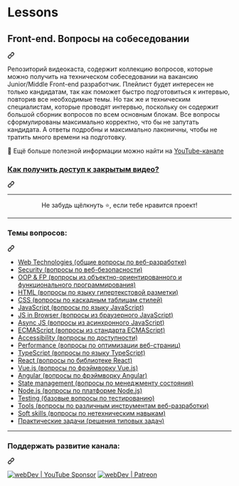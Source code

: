 # Lessons
<div class="Box-sc-g0xbh4-0 QkQOb js-snippet-clipboard-copy-unpositioned undefined" data-hpc="true"><article class="markdown-body entry-content container-lg" itemprop="text"><div class="markdown-heading" dir="auto"><h1 tabindex="-1" class="heading-element" dir="auto">Front-end. Вопросы на собеседовании</h1><a id="user-content-front-end-вопросы-на-собеседовании" class="anchor" aria-label="Permalink: Front-end. Вопросы на собеседовании" href="#front-end-вопросы-на-собеседовании"><svg class="octicon octicon-link" viewBox="0 0 16 16" version="1.1" width="16" height="16" aria-hidden="true"><path d="m7.775 3.275 1.25-1.25a3.5 3.5 0 1 1 4.95 4.95l-2.5 2.5a3.5 3.5 0 0 1-4.95 0 .751.751 0 0 1 .018-1.042.751.751 0 0 1 1.042-.018 1.998 1.998 0 0 0 2.83 0l2.5-2.5a2.002 2.002 0 0 0-2.83-2.83l-1.25 1.25a.751.751 0 0 1-1.042-.018.751.751 0 0 1-.018-1.042Zm-4.69 9.64a1.998 1.998 0 0 0 2.83 0l1.25-1.25a.751.751 0 0 1 1.042.018.751.751 0 0 1 .018 1.042l-1.25 1.25a3.5 3.5 0 1 1-4.95-4.95l2.5-2.5a3.5 3.5 0 0 1 4.95 0 .751.751 0 0 1-.018 1.042.751.751 0 0 1-1.042.018 1.998 1.998 0 0 0-2.83 0l-2.5 2.5a1.998 1.998 0 0 0 0 2.83Z"></path></svg></a></div>
<p dir="auto">Репозиторий видеокаста, содержит коллекцию вопросов, которые можно получить на техническом собеседовании на вакансию Junior/Middle Front-end разработчик.
Плейлист будет интересен не только кандидатам, так как поможет быстро подготовиться к интервью, повторив все необходимые темы.
Но так же и техническим специалистам, которые проводят интервью, поскольку он содержит большой сборник вопросов по всем основным блокам.
Все вопросы сформулированы максимально корректно, что бы не запутать кандидата.
А ответы подробны и максимально лаконичны, чтобы не тратить много времени на подготовку.</p>
<p dir="auto">🚀 Ещё больше полезной информации можно найти на <a href="https://youtube.com/c/YauhenKavalchuk" rel="nofollow">YouTube-канале</a></p>
<div class="markdown-heading" dir="auto"><h3 tabindex="-1" class="heading-element" dir="auto"><a href="https://github.com/YauhenKavalchuk/youtube/blob/main/instruction.md">Как получить доступ к закрытым видео?</a></h3><a id="user-content-как-получить-доступ-к-закрытым-видео" class="anchor" aria-label="Permalink: Как получить доступ к закрытым видео?" href="#как-получить-доступ-к-закрытым-видео"><svg class="octicon octicon-link" viewBox="0 0 16 16" version="1.1" width="16" height="16" aria-hidden="true"><path d="m7.775 3.275 1.25-1.25a3.5 3.5 0 1 1 4.95 4.95l-2.5 2.5a3.5 3.5 0 0 1-4.95 0 .751.751 0 0 1 .018-1.042.751.751 0 0 1 1.042-.018 1.998 1.998 0 0 0 2.83 0l2.5-2.5a2.002 2.002 0 0 0-2.83-2.83l-1.25 1.25a.751.751 0 0 1-1.042-.018.751.751 0 0 1-.018-1.042Zm-4.69 9.64a1.998 1.998 0 0 0 2.83 0l1.25-1.25a.751.751 0 0 1 1.042.018.751.751 0 0 1 .018 1.042l-1.25 1.25a3.5 3.5 0 1 1-4.95-4.95l2.5-2.5a3.5 3.5 0 0 1 4.95 0 .751.751 0 0 1-.018 1.042.751.751 0 0 1-1.042.018 1.998 1.998 0 0 0-2.83 0l-2.5 2.5a1.998 1.998 0 0 0 0 2.83Z"></path></svg></a></div>
<hr>
<p align="center" dir="auto">Не забудь щёлкнуть ⭐, если тебе нравится проект!</p><p dir="auto">
</p><hr>
<div class="markdown-heading" dir="auto"><h3 tabindex="-1" class="heading-element" dir="auto">Темы вопросов:</h3><a id="user-content-темы-вопросов" class="anchor" aria-label="Permalink: Темы вопросов:" href="#темы-вопросов"><svg class="octicon octicon-link" viewBox="0 0 16 16" version="1.1" width="16" height="16" aria-hidden="true"><path d="m7.775 3.275 1.25-1.25a3.5 3.5 0 1 1 4.95 4.95l-2.5 2.5a3.5 3.5 0 0 1-4.95 0 .751.751 0 0 1 .018-1.042.751.751 0 0 1 1.042-.018 1.998 1.998 0 0 0 2.83 0l2.5-2.5a2.002 2.002 0 0 0-2.83-2.83l-1.25 1.25a.751.751 0 0 1-1.042-.018.751.751 0 0 1-.018-1.042Zm-4.69 9.64a1.998 1.998 0 0 0 2.83 0l1.25-1.25a.751.751 0 0 1 1.042.018.751.751 0 0 1 .018 1.042l-1.25 1.25a3.5 3.5 0 1 1-4.95-4.95l2.5-2.5a3.5 3.5 0 0 1 4.95 0 .751.751 0 0 1-.018 1.042.751.751 0 0 1-1.042.018 1.998 1.998 0 0 0-2.83 0l-2.5 2.5a1.998 1.998 0 0 0 0 2.83Z"></path></svg></a></div>
<ul dir="auto">
<li><a href="/YauhenKavalchuk/interview-questions/blob/main/questions/web.md">Web Technologies (общие вопросы по веб-разработке)</a></li>
<li><a href="/YauhenKavalchuk/interview-questions/blob/main/questions/security.md">Security (вопросы по веб-безопасности)</a></li>
<li><a href="/YauhenKavalchuk/interview-questions/blob/main/questions/oop-fp.md">OOP &amp; FP (вопросы из объектно-ориентированного и функционального программирования)</a></li>
<li><a href="/YauhenKavalchuk/interview-questions/blob/main/questions/html.md">HTML (вопросы по языку гипертекстовой разметки)</a></li>
<li><a href="/YauhenKavalchuk/interview-questions/blob/main/questions/css.md">CSS (вопросы по каскадным таблицам стилей)</a></li>
<li><a href="/YauhenKavalchuk/interview-questions/blob/main/questions/js.md">JavaScript (вопросы по языку JavaScript)</a></li>
<li><a href="/YauhenKavalchuk/interview-questions/blob/main/questions/browser-js.md">JS in Browser (вопросы из браузерного JavaScript)</a></li>
<li><a href="/YauhenKavalchuk/interview-questions/blob/main/questions/async-js.md">Async JS (вопросы из асинхронного JavaScript)</a></li>
<li><a href="/YauhenKavalchuk/interview-questions/blob/main/questions/es.md">ECMAScript (вопросы из стандарта ECMAScript)</a></li>
<li><a href="/YauhenKavalchuk/interview-questions/blob/main/questions/accessibility.md">Accessibility (вопросы по доступности)</a></li>
<li><a href="/YauhenKavalchuk/interview-questions/blob/main/questions/performance.md">Performance (вопросы по оптимизации веб-страниц)</a></li>
<li><a href="/YauhenKavalchuk/interview-questions/blob/main/questions/ts.md">TypeScript (вопросы по языку TypeScript)</a></li>
<li><a href="/YauhenKavalchuk/interview-questions/blob/main/questions/react.md">React (вопросы по библиотеке React)</a></li>
<li><a href="/YauhenKavalchuk/interview-questions/blob/main/questions/vue-js.md">Vue.js (вопросы по фрэймворку Vue.js)</a></li>
<li><a href="/YauhenKavalchuk/interview-questions/blob/main/questions/angular.md">Angular (вопросы по фрэймворку Angular)</a></li>
<li><a href="/YauhenKavalchuk/interview-questions/blob/main/questions/state-management.md">State management (вопросы по менеджменту состояния)</a></li>
<li><a href="/YauhenKavalchuk/interview-questions/blob/main/questions/node-js.md">Node.js (вопросы по платформе Node.js)</a></li>
<li><a href="/YauhenKavalchuk/interview-questions/blob/main/questions/testing.md">Testing (базовые вопросы по тестированию)</a></li>
<li><a href="/YauhenKavalchuk/interview-questions/blob/main/questions/tools.md">Tools (вопросы по различным инструментам веб-разработки)</a></li>
<li><a href="/YauhenKavalchuk/interview-questions/blob/main/questions/soft-skills.md">Soft skills (вопросы по нетехническим навыкам)</a></li>
<li><a href="/YauhenKavalchuk/interview-questions/blob/main/questions/practical-tasks.md">Практические задачи (решения типовых задач)</a></li>
</ul>
<hr>
<div class="markdown-heading" dir="auto"><h3 tabindex="-1" class="heading-element" dir="auto">Поддержать развитие канала:</h3><a id="user-content-поддержать-развитие-канала" class="anchor" aria-label="Permalink: Поддержать развитие канала:" href="#поддержать-развитие-канала"><svg class="octicon octicon-link" viewBox="0 0 16 16" version="1.1" width="16" height="16" aria-hidden="true"><path d="m7.775 3.275 1.25-1.25a3.5 3.5 0 1 1 4.95 4.95l-2.5 2.5a3.5 3.5 0 0 1-4.95 0 .751.751 0 0 1 .018-1.042.751.751 0 0 1 1.042-.018 1.998 1.998 0 0 0 2.83 0l2.5-2.5a2.002 2.002 0 0 0-2.83-2.83l-1.25 1.25a.751.751 0 0 1-1.042-.018.751.751 0 0 1-.018-1.042Zm-4.69 9.64a1.998 1.998 0 0 0 2.83 0l1.25-1.25a.751.751 0 0 1 1.042.018.751.751 0 0 1 .018 1.042l-1.25 1.25a3.5 3.5 0 1 1-4.95-4.95l2.5-2.5a3.5 3.5 0 0 1 4.95 0 .751.751 0 0 1-.018 1.042.751.751 0 0 1-1.042.018 1.998 1.998 0 0 0-2.83 0l-2.5 2.5a1.998 1.998 0 0 0 0 2.83Z"></path></svg></a></div>
<p dir="auto"><a href="https://www.youtube.com/channel/UCE9ODjNIkOHrnSdkYWLfYhg/join" rel="nofollow"><img alt="webDev | YouTube Sponsor" src="https://camo.githubusercontent.com/373d5cadffa7bf2ea4d6635841955f7e137e927f99f340b6bf30307c46030a6c/68747470733a2f2f696d672e736869656c64732e696f2f62616467652f4265636f6d6520612073706f6e736f722d4637303030302e7376673f267374796c653d666f722d7468652d6261646765266c6f676f3d796f7574756265266c6f676f436f6c6f723d666666" data-canonical-src="https://img.shields.io/badge/Become a sponsor-F70000.svg?&amp;style=for-the-badge&amp;logo=youtube&amp;logoColor=fff" style="max-width: 100%;"></a>
<a href="https://www.patreon.com/YauhenKavalchuk" rel="nofollow"><img alt="webDev | Patreon" src="https://camo.githubusercontent.com/a6f3c69c7cf64e6c2a475894f13dc7f4abf50f7238658949db965bfbeeaeb5d2/68747470733a2f2f696d672e736869656c64732e696f2f62616467652f4265636f6d65206120706174726f6e2d4546363435312e7376673f267374796c653d666f722d7468652d6261646765266c6f676f3d70617472656f6e266c6f676f436f6c6f723d666666" data-canonical-src="https://img.shields.io/badge/Become a patron-EF6451.svg?&amp;style=for-the-badge&amp;logo=patreon&amp;logoColor=fff" style="max-width: 100%;"></a></p>
</article></div>
